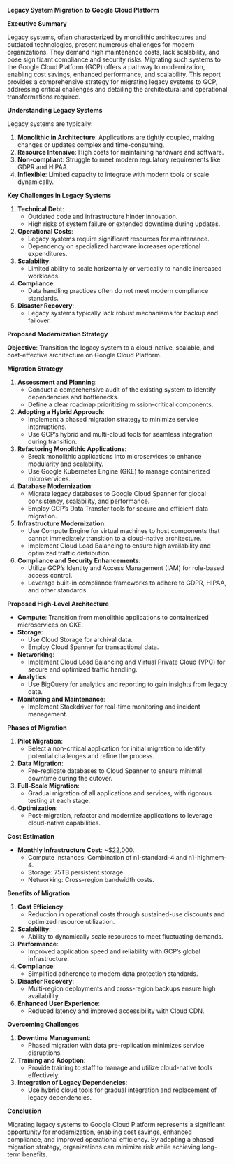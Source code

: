 **Legacy System Migration to Google Cloud Platform**

**Executive Summary**

Legacy systems, often characterized by monolithic architectures and outdated technologies, present numerous challenges for modern organizations. They demand high maintenance costs, lack scalability, and pose significant compliance and security risks. Migrating such systems to the Google Cloud Platform (GCP) offers a pathway to modernization, enabling cost savings, enhanced performance, and scalability. This report provides a comprehensive strategy for migrating legacy systems to GCP, addressing critical challenges and detailing the architectural and operational transformations required.

**Understanding Legacy Systems**

Legacy systems are typically:

1. **Monolithic in Architecture**: Applications are tightly coupled, making changes or updates complex and time-consuming.
2. **Resource Intensive**: High costs for maintaining hardware and software.
3. **Non-compliant**: Struggle to meet modern regulatory requirements like GDPR and HIPAA.
4. **Inflexible**: Limited capacity to integrate with modern tools or scale dynamically.

**Key Challenges in Legacy Systems**

1. **Technical Debt**:
    - Outdated code and infrastructure hinder innovation.
    - High risks of system failure or extended downtime during updates.
2. **Operational Costs**:
    - Legacy systems require significant resources for maintenance.
    - Dependency on specialized hardware increases operational expenditures.
3. **Scalability**:
    - Limited ability to scale horizontally or vertically to handle increased workloads.
4. **Compliance**:
    - Data handling practices often do not meet modern compliance standards.
5. **Disaster Recovery**:
    - Legacy systems typically lack robust mechanisms for backup and failover.

**Proposed Modernization Strategy**

**Objective**: Transition the legacy system to a cloud-native, scalable, and cost-effective architecture on Google Cloud Platform.

**Migration Strategy**

1. **Assessment and Planning**:
    - Conduct a comprehensive audit of the existing system to identify dependencies and bottlenecks.
    - Define a clear roadmap prioritizing mission-critical components.
2. **Adopting a Hybrid Approach**:
    - Implement a phased migration strategy to minimize service interruptions.
    - Use GCP’s hybrid and multi-cloud tools for seamless integration during transition.
3. **Refactoring Monolithic Applications**:
    - Break monolithic applications into microservices to enhance modularity and scalability.
    - Use Google Kubernetes Engine (GKE) to manage containerized microservices.
4. **Database Modernization**:
    - Migrate legacy databases to Google Cloud Spanner for global consistency, scalability, and performance.
    - Employ GCP’s Data Transfer tools for secure and efficient data migration.
5. **Infrastructure Modernization**:
    - Use Compute Engine for virtual machines to host components that cannot immediately transition to a cloud-native architecture.
    - Implement Cloud Load Balancing to ensure high availability and optimized traffic distribution.
6. **Compliance and Security Enhancements**:
    - Utilize GCP’s Identity and Access Management (IAM) for role-based access control.
    - Leverage built-in compliance frameworks to adhere to GDPR, HIPAA, and other standards.

**Proposed High-Level Architecture**

- **Compute**: Transition from monolithic applications to containerized microservices on GKE.
- **Storage**:
  - Use Cloud Storage for archival data.
  - Employ Cloud Spanner for transactional data.
- **Networking**:
  - Implement Cloud Load Balancing and Virtual Private Cloud (VPC) for secure and optimized traffic handling.
- **Analytics**:
  - Use BigQuery for analytics and reporting to gain insights from legacy data.
- **Monitoring and Maintenance**:
  - Implement Stackdriver for real-time monitoring and incident management.

**Phases of Migration**

1. **Pilot Migration**:
    - Select a non-critical application for initial migration to identify potential challenges and refine the process.
2. **Data Migration**:
    - Pre-replicate databases to Cloud Spanner to ensure minimal downtime during the cutover.
3. **Full-Scale Migration**:
    - Gradual migration of all applications and services, with rigorous testing at each stage.
4. **Optimization**:
    - Post-migration, refactor and modernize applications to leverage cloud-native capabilities.

**Cost Estimation**

- **Monthly Infrastructure Cost**: ~$22,000.
  - Compute Instances: Combination of n1-standard-4 and n1-highmem-4.
  - Storage: 75TB persistent storage.
  - Networking: Cross-region bandwidth costs.

**Benefits of Migration**

1. **Cost Efficiency**:
    - Reduction in operational costs through sustained-use discounts and optimized resource utilization.
2. **Scalability**:
    - Ability to dynamically scale resources to meet fluctuating demands.
3. **Performance**:
    - Improved application speed and reliability with GCP’s global infrastructure.
4. **Compliance**:
    - Simplified adherence to modern data protection standards.
5. **Disaster Recovery**:
    - Multi-region deployments and cross-region backups ensure high availability.
6. **Enhanced User Experience**:
    - Reduced latency and improved accessibility with Cloud CDN.

**Overcoming Challenges**

1. **Downtime Management**:
    - Phased migration with data pre-replication minimizes service disruptions.
2. **Training and Adoption**:
    - Provide training to staff to manage and utilize cloud-native tools effectively.
3. **Integration of Legacy Dependencies**:
    - Use hybrid cloud tools for gradual integration and replacement of legacy dependencies.

**Conclusion**

Migrating legacy systems to Google Cloud Platform represents a significant opportunity for modernization, enabling cost savings, enhanced compliance, and improved operational efficiency. By adopting a phased migration strategy, organizations can minimize risk while achieving long-term benefits.